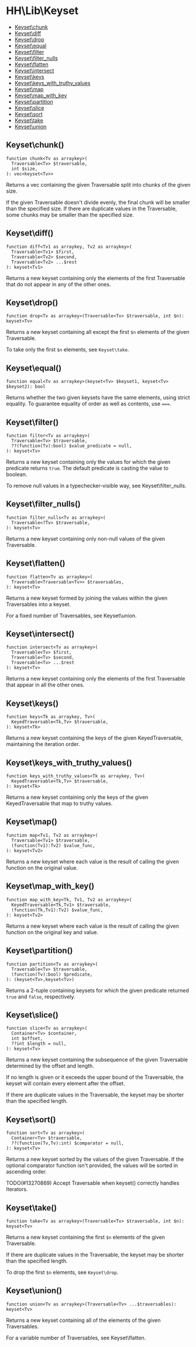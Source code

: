 # HH\Lib\Keyset

 - [Keyset\chunk](#keysetchunk)
 - [Keyset\diff](#keysetdiff)
 - [Keyset\drop](#keysetdrop)
 - [Keyset\equal](#keysetequal)
 - [Keyset\filter](#keysetfilter)
 - [Keyset\filter_nulls](#keysetfilter_nulls)
 - [Keyset\flatten](#keysetflatten)
 - [Keyset\intersect](#keysetintersect)
 - [Keyset\keys](#keysetkeys)
 - [Keyset\keys_with_truthy_values](#keysetkeys_with_truthy_values)
 - [Keyset\map](#keysetmap)
 - [Keyset\map_with_key](#keysetmap_with_key)
 - [Keyset\partition](#keysetpartition)
 - [Keyset\slice](#keysetslice)
 - [Keyset\sort](#keysetsort)
 - [Keyset\take](#keysettake)
 - [Keyset\union](#keysetunion)

## Keyset\chunk()

```Hack
function chunk<Tv as arraykey>(
  Traversable<Tv> $traversable,
  int $size,
): vec<keyset<Tv>>
```

Returns a vec containing the given Traversable split into chunks of the
given size.

If the given Traversable doesn't divide evenly, the final chunk will be
smaller than the specified size. If there are duplicate values in the
Traversable, some chunks may be smaller than the specified size.

## Keyset\diff()

```Hack
function diff<Tv1 as arraykey, Tv2 as arraykey>(
  Traversable<Tv1> $first,
  Traversable<Tv2> $second,
  Traversable<Tv2> ...$rest
): keyset<Tv1>
```

Returns a new keyset containing only the elements of the first Traversable
that do not appear in any of the other ones.

## Keyset\drop()

```Hack
function drop<Tv as arraykey>(Traversable<Tv> $traversable, int $n): keyset<Tv>
```

Returns a new keyset containing all except the first `$n` elements of
the given Traversable.

To take only the first `$n` elements, see `Keyset\take`.

## Keyset\equal()

```Hack
function equal<Tv as arraykey>(keyset<Tv> $keyset1, keyset<Tv> $keyset2): bool
```

Returns whether the two given keysets have the same elements, using strict
equality. To guarantee equality of order as well as contents, use `===`.

## Keyset\filter()

```Hack
function filter<Tv as arraykey>(
  Traversable<Tv> $traversable,
  ??(function(Tv):bool) $value_predicate = null,
): keyset<Tv>
```

Returns a new keyset containing only the values for which the given predicate
returns `true`. The default predicate is casting the value to boolean.

To remove null values in a typechecker-visible way, see Keyset\filter_nulls.

## Keyset\filter_nulls()

```Hack
function filter_nulls<Tv as arraykey>(
  Traversable<?Tv> $traversable,
): keyset<Tv>
```

Returns a new keyset containing only non-null values of the given
Traversable.

## Keyset\flatten()

```Hack
function flatten<Tv as arraykey>(
  Traversable<Traversable<Tv>> $traversables,
): keyset<Tv>
```

Returns a new keyset formed by joining the values
within the given Traversables into
a keyset.

For a fixed number of Traversables, see Keyset\union.

## Keyset\intersect()

```Hack
function intersect<Tv as arraykey>(
  Traversable<Tv> $first,
  Traversable<Tv> $second,
  Traversable<Tv> ...$rest
): keyset<Tv>
```

Returns a new keyset containing only the elements of the first Traversable
that appear in all the other ones.

## Keyset\keys()

```Hack
function keys<Tk as arraykey, Tv>(
  KeyedTraversable<Tk,Tv> $traversable,
): keyset<Tk>
```

Returns a new keyset containing the keys of the given KeyedTraversable,
maintaining the iteration order.

## Keyset\keys_with_truthy_values()

```Hack
function keys_with_truthy_values<Tk as arraykey, Tv>(
  KeyedTraversable<Tk,Tv> $traversable,
): keyset<Tk>
```

Returns a new keyset containing only the keys of the given KeyedTraversable
that map to truthy values.

## Keyset\map()

```Hack
function map<Tv1, Tv2 as arraykey>(
  Traversable<Tv1> $traversable,
  (function(Tv1):Tv2) $value_func,
): keyset<Tv2>
```

Returns a new keyset where each value is the result of calling the given
function on the original value.

## Keyset\map_with_key()

```Hack
function map_with_key<Tk, Tv1, Tv2 as arraykey>(
  KeyedTraversable<Tk,Tv1> $traversable,
  (function(Tk,Tv1):Tv2) $value_func,
): keyset<Tv2>
```

Returns a new keyset where each value is the result of calling the given
function on the original key and value.

## Keyset\partition()

```Hack
function partition<Tv as arraykey>(
  Traversable<Tv> $traversable,
  (function(Tv):bool) $predicate,
): (keyset<Tv>,keyset<Tv>)
```

Returns a 2-tuple containing keysets for which the given predicate returned
`true` and `false`, respectively.

## Keyset\slice()

```Hack
function slice<Tv as arraykey>(
  Container<Tv> $container,
  int $offset,
  ??int $length = null,
): keyset<Tv>
```

Returns a new keyset containing the subsequence of the given Traversable
determined by the offset and length.

If no length is given or it exceeds the upper bound of the Traversable,
the keyset will contain every element after the offset.

If there are duplicate values in the Traversable, the keyset may be shorter
than the specified length.

## Keyset\sort()

```Hack
function sort<Tv as arraykey>(
  Container<Tv> $traversable,
  ??(function(Tv,Tv):int) $comparator = null,
): keyset<Tv>
```

Returns a new keyset sorted by the values of the given Traversable. If the
optional comparator function isn't provided, the values will be sorted in
ascending order.

TODO(#13270869) Accept Traversable when keyset() correctly handles Iterators.

## Keyset\take()

```Hack
function take<Tv as arraykey>(Traversable<Tv> $traversable, int $n): keyset<Tv>
```

Returns a new keyset containing the first `$n` elements of the given
Traversable.

If there are duplicate values in the Traversable, the keyset may be shorter
than the specified length.

To drop the first `$n` elements, see `Keyset\drop`.

## Keyset\union()

```Hack
function union<Tv as arraykey>(Traversable<Tv> ...$traversables): keyset<Tv>
```

Returns a new keyset containing all of the elements of the given
Traversables.

For a variable number of Traversables, see Keyset\flatten.
